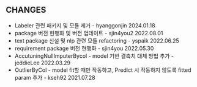 ## CHANGES
- Labeler 관련 패키지 및 모듈 제거 - hyanggonjin 2024.01.18
- package 버전 현횅화 및 버전 업데이트 - sjin4you2 2022.08.01
- text package 신설 및 nlp 관련 모듈 refactoring - yspaik 2022.06.25
- requirement package 버전 현행화 - sjin4you 2022.05.30
- AccutuningNullImputerBycol - model 기반 결측치 대체 방법 추가 - jeddieLee 2022.03.29
- OutlierByCol - model fit할 때만 작동하고, Predict 시 작동하지 않도록 fitted param 추가 - kseh92 2021.07.28
